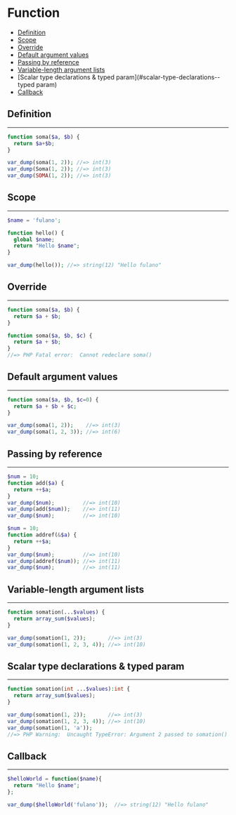 # Function

- [Definition](#definition)
- [Scope](#scope)
- [Override](#override)
- [Default argument values](#default-argument-values)
- [Passing by reference](#passing-by-reference)
- [Variable-length argument lists](#variable-length-argument-lists)
- [Scalar type declarations & typed param](#scalar-type-declarations--typed param)
- [Callback](#callback)

## Definition
---
```php
function soma($a, $b) {
  return $a+$b;
}

var_dump(soma(1, 2)); //=> int(3)
var_dump(Soma(1, 2)); //=> int(3)
var_dump(SOMA(1, 2)); //=> int(3)
```

## Scope
---

```php
$name = 'fulano';

function hello() {
  global $name;
  return "Hello $name";
}

var_dump(hello()); //=> string(12) "Hello fulano"
```

## Override
---

```php
function soma($a, $b) {
  return $a + $b;
}

function soma($a, $b, $c) {
  return $a + $b;
}
//=> PHP Fatal error:  Cannot redeclare soma()
```

## Default argument values
---

```php
function soma($a, $b, $c=0) {
  return $a + $b + $c;
}

var_dump(soma(1, 2));    //=> int(3)
var_dump(soma(1, 2, 3)); //=> int(6)
```

## Passing by reference
---

```php
$num = 10;
function add($a) {
  return ++$a;
}
var_dump($num);         //=> int(10)
var_dump(add($num));    //=> int(11)
var_dump($num);         //=> int(10)
```

```php
$num = 10;
function addref(&$a) {
  return ++$a;
}
var_dump($num);         //=> int(10)
var_dump(addref($num)); //=> int(11)
var_dump($num);         //=> int(11)
```

## Variable-length argument lists
---

```php
function somation(...$values) {
  return array_sum($values);
}

var_dump(somation(1, 2));       //=> int(3)
var_dump(somation(1, 2, 3, 4)); //=> int(10)
```

## Scalar type declarations & typed param
---

```php
function somation(int ...$values):int {
  return array_sum($values);
}

var_dump(somation(1, 2));       //=> int(3)
var_dump(somation(1, 2, 3, 4)); //=> int(10)
var_dump(somation(1, 'a'));     
//=> PHP Warning:  Uncaught TypeError: Argument 2 passed to somation() must be of the type integer, string given, called in php
```

## Callback
---

```php
$helloWorld = function($name){
  return "Hello $name";
};

var_dump($helloWorld('fulano'));  //=> string(12) "Hello fulano"
```
